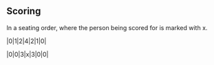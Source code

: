 ## Scoring

In a seating order, where the person being scored for is marked with x.

|0|1|2|4|2|1|0|

|0|0|3|x|3|0|0|
